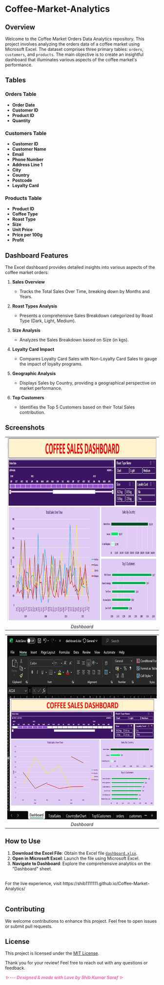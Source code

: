 # Coffee-Market-Analytics

## Overview

Welcome to the Coffee Market Orders Data Analytics repository. This project involves analyzing the orders data of a coffee market using Microsoft Excel. The dataset comprises three primary tables: `orders`, `customers`, and `products`. The main objective is to create an insightful dashboard that illuminates various aspects of the coffee market's performance.

## Tables

### Orders Table

- **Order Date**
- **Customer ID**
- **Product ID**
- **Quantity**

### Customers Table

- **Customer ID**
- **Customer Name**
- **Email**
- **Phone Number**
- **Address Line 1**
- **City**
- **Country**
- **Postcode**
- **Loyalty Card**

### Products Table

- **Product ID**
- **Coffee Type**
- **Roast Type**
- **Size**
- **Unit Price**
- **Price per 100g**
- **Profit**

## Dashboard Features

The Excel dashboard provides detailed insights into various aspects of the coffee market orders:

1. **Sales Overview**
   - Tracks the Total Sales Over Time, breaking down by Months and Years.

2. **Roast Types Analysis**
   - Presents a comprehensive Sales Breakdown categorized by Roast Type (Dark, Light, Medium).

3. **Size Analysis**
   - Analyzes the Sales Breakdown based on Size (in kgs).

4. **Loyalty Card Impact**
   - Compares Loyalty Card Sales with Non-Loyalty Card Sales to gauge the impact of loyalty programs.

5. **Geographic Analysis**
   - Displays Sales by Country, providing a geographical perspective on market performance.

6. **Top Customers**
   - Identifies the Top 5 Customers based on their Total Sales contribution.

## Screenshots

<table align="center">
  <tr>
    <td><img src="screenshots/dashboard_1.jpg" alt="dashboard" width="800" height="600"/></td>
  </tr>
  <tr>
     <td style="text-align: center;"><em>Dashboard</em></td>
  </tr>
</table>

<table align="center">
  <tr>
    <td><img src="screenshots/dashboard_2.jpg" alt="dashboard" width="800" height="600"/></td>
  </tr>
  <tr>
     <td style="text-align: center;"><em>Dashboard</em></td>
  </tr>
</table>

## How to Use

1. **Download the Excel File**: Obtain the Excel file [`dashboard.xlsx`](dashboard.xlsx).
2. **Open in Microsoft Excel**: Launch the file using Microsoft Excel.
3. **Navigate to Dashboard**: Explore the comprehensive analytics on the "Dashboard" sheet.
<br>
For the live experience, visit https://shib1111111.github.io/Coffee-Market-Analytics/ 
<br>
<br>

## Contributing

We welcome contributions to enhance this project. Feel free to open issues or submit pull requests.

## License

This project is licensed under the [MIT License](LICENSE).

Thank you for your review! Feel free to reach out with any questions or feedback.

<em style="color: #ff66b2; font-weight: bold;">✨ --- Designed & made with Love by Shib Kumar Saraf ✨</em>
